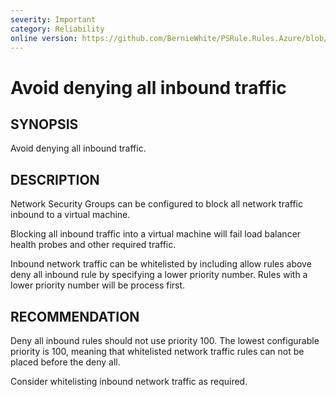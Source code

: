 ```yaml
---
severity: Important
category: Reliability
online version: https://github.com/BernieWhite/PSRule.Rules.Azure/blob/master/docs/rules/en-US/Azure.VirtualNetwork.NSGDenyAllInbound.md
---
```


# Avoid denying all inbound traffic

## SYNOPSIS

Avoid denying all inbound traffic.

## DESCRIPTION

Network Security Groups can be configured to block all network traffic inbound to a virtual machine.

Blocking all inbound traffic into a virtual machine will fail load balancer health probes and other required traffic.

Inbound network traffic can be whitelisted by including allow rules above deny all inbound rule by specifying a lower priority number. Rules with a lower priority number will be process first.

## RECOMMENDATION

Deny all inbound rules should not use priority 100. The lowest configurable priority is 100, meaning that whitelisted network traffic rules can not be placed before the deny all.

Consider whitelisting inbound network traffic as required.

